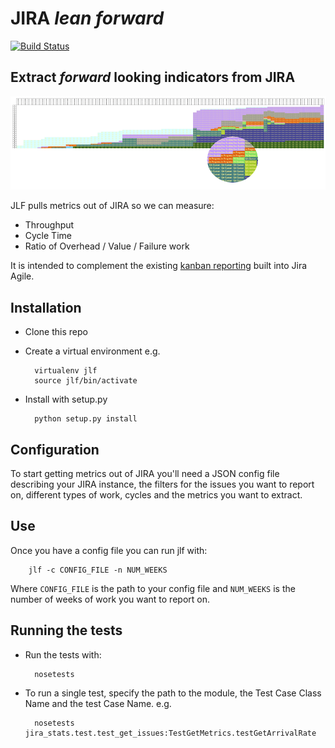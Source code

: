 # JIRA _lean forward_ 

[![Build Status](https://travis-ci.org/worldofchris/jlf.png)](https://travis-ci.org/worldofchris/jlf)

## Extract _forward_ looking indicators from JIRA


![image](public/assets/cfd.png)

JLF pulls metrics out of JIRA so we can measure:

* Throughput
* Cycle Time
* Ratio of Overhead / Value / Failure work

It is intended to complement the existing [kanban reporting](https://confluence.atlassian.com/display/AGILE/JIRA+Agile+Documentation) built into Jira Agile.

## Installation

* Clone this repo
* Create a virtual environment e.g.

        virtualenv jlf
        source jlf/bin/activate
	
* Install with setup.py

	    python setup.py install
	
## Configuration

To start getting metrics out of JIRA you'll need a JSON config file describing your JIRA instance, the filters for the issues you want to report on, different types of work, cycles and the metrics you want to extract.

## Use

Once you have a config file you can run jlf with:

		jlf -c CONFIG_FILE -n NUM_WEEKS
		
Where `CONFIG_FILE` is the path to your config file and `NUM_WEEKS` is the number of weeks of work you want to report on.

## Running the tests

* Run the tests with:

	    nosetests

* To run a single test, specify the path to the module, the Test Case Class Name and the test Case Name.  e.g.

		nosetests jira_stats.test.test_get_issues:TestGetMetrics.testGetArrivalRate


	


